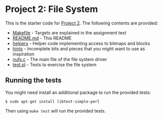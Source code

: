 # Project 2: File System

This is the starter code for [Project 2](https://khoury-cs3650.github.io/p2.html). The following contents are provided:

- [Makefile](Makefile)   - Targets are explained in the assignment text
- [README.md](README.md) - This README
- [helpers](helpers)     - Helper code implementing access to bitmaps and blocks
- [hints](hints)         - Incomplete bits and pieces that you might want to use as inspiration
- [nufs.c](nufs.c)       - The main file of the file system driver
- [test.pl](test.pl)     - Tests to exercise the file system

## Running the tests

You might need install an additional package to run the provided tests:

```
$ sudo apt-get install libtest-simple-perl
```

Then using `make test` will run the provided tests.


